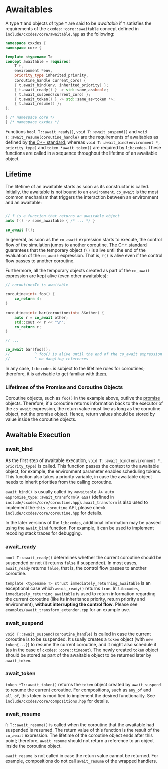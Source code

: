 # Awaitables

A type `T` and objects of type `T` are said to be _awaitable_ if `T` satisfies the requirements of the `cxxdes::core::awaitable` concept defined in `include/cxxdes/core/awaitable.hpp` as the following:

```cpp
namespace cxxdes {
namespace core {

template <typename T>
concept awaitable = requires(
    T t,
    environment *env,
    priority_type inherited_priority,
    coroutine_handle current_coro) {
    { t.await_bind(env, inherited_priority) };
    { t.await_ready() } -> std::same_as<bool>;
    { t.await_suspend(current_coro) };
    { t.await_token() } -> std::same_as<token *>;
    { t.await_resume() };
};

} /* namespace core */
} /* namespace cxxdes */
```

Functions `bool T::await_ready()`, `void T::await_suspend()` and `void T::await_resume(coroutine_handle)` are the requirements of awaitables as defined by [the C++ standard](https://en.cppreference.com/w/cpp/language/coroutines), whereas `void T::await_bind(environment *, priority_type)` and `token *await_token()` are required by `libcxxdes`.
These functions are called in a sequence throughout the lifetime of an awaitable object.

## Lifetime

The lifetime of an awaitable starts as soon as its constructor is called. Initially, the awaitable is not bound to an `environment`.
`co_await` is the most common mechanism that triggers the interaction between an environment and an awaitable:

```cpp

// f is a function that returns an awaitable object
auto f() -> some_awaitable { /* ... */ }

co_await f();
```

In general, as soon as the `co_await` expression starts to execute, the control flow of the simulation jumps to another coroutine.
[The C++ standard](https://en.cppreference.com/w/cpp/language/lifetime#Temporary_object_lifetime) guarantees that the temporary object `f()` is alive until the end of the evaluation of the `co_await` expression.
That is, `f()` is alive even if the control flow passes to another coroutine.

Furthermore, all the temporary objects created as part of the `co_await` expression are kept alive (even other awaitables):

```cpp
// coroutine<T> is awaitable

coroutine<int> foo() {
    co_return 4;
}

coroutine<int> bar(coroutine<int> &&other) {
    auto r = co_await other;
    std::cout << r << "\n";
    co_return r;
}

// ...

co_await bar(foo());
//           ^ foo() is alive until the end of the co_await expression
//           ^ no dangling references

```

In any case, `libcxxdes` is subject to the lifetime rules for coroutines; therefore, it is advisable to get familiar with [them](https://en.cppreference.com/w/cpp/language/coroutines#Execution).

### Lifetimes of the Promise and Coroutine Objects

Coroutine objects, such as `foo()` in the example above, outlive the [promise](https://en.cppreference.com/w/cpp/language/coroutines#Execution) objects. Therefore, if a coroutine returns information back to the executor of the `co_await` expression, the return value must live as long as the coroutine object, not the promise object. Hence, return values should be stored by value inside the coroutine objects.

## Awaitable Execution

### await_bind

As the first step of awaitable execution, `void T::await_bind(environment *, priority_type)` is called. This function passes the context to the awaitable object, for example, the environment parameter enables scheduling tokens. This function also takes a priority variable, in case the awaitable object needs to inherit priorities from the calling coroutine.

`await_bind()` is usually called by `<awaitable A> auto &&promise_type::await_transform(A &&a)` (defined in `include/cxxdes/core/coroutine.hpp`). `await_transform` is also used to implement the `this_coroutine` API, please check `include/cxxdes/core/coroutine.hpp` for details.

In the later versions of the `libcxxdes`, additional information may be passed using the `await_bind` function. For example, it can be used to implement recoding stack traces for debugging.

### await_ready

`bool T::await_ready()` determines whether the current coroutine should be suspended or not (it returns `false` if suspended). In most cases, `await_ready` returns `false`, that is, the control flow passes to another coroutine.

`template <typename T> struct immediately_returning_awaitable` is an exceptional case which `await_ready()` returns `true`. In `libcxxdes`, `immediately_returning_awaitable` is used to return information regarding the current coroutine (like its inheritance priority, return priority and environment), **without interrupting the control flow**. Please see `examples/await_transform_extender.cpp` for an example use.

### await_suspend

`void T::await_suspend(coroutine_handle)` is called in case the current coroutine is to be suspended. It usually creates a `token` object (with `new token{...}`) to resume the current coroutine, and it might also schedule it (as in the case of `cxxdes::core::timeout`). The newly created `token` object should be stored as part of the awaitable object to be returned later by `await_token`.

### await_token

`token *T::await_token()` returns the `token` object created by `await_suspend` to resume the current coroutine. For compositions, such as `any_of` and `all_of`, this token is modified to implement the desired functionality. See `include/cxxdes/core/compositions.hpp` for details.

### await_resume

`R T::await_resume()` is called when the coroutine that the awaitable had suspended is resumed. The return value of this function is the result of the `co_await` expression. The lifetime of the coroutine object ends after this point; therefore, `await_resume` should not return a reference to an object inside the coroutine object.

`await_resume` is not called in case the return value cannot be returned. For example, compositions do not call `await_resume` of the wrapped handlers.

